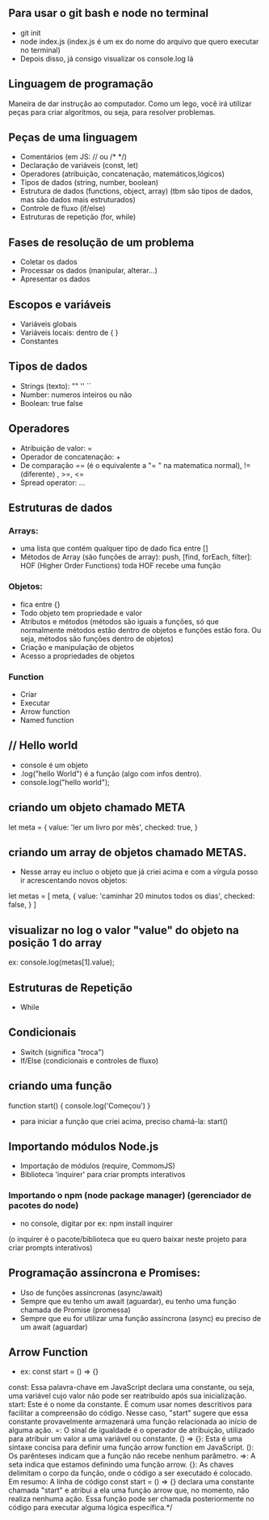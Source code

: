 ## Para usar o git bash e node no terminal
- git init
- node index.js (index.js é um ex do nome do arquivo que quero executar no terminal)
- Depois disso, já consigo visualizar os console.log lá
## Linguagem de programação

Maneira de dar instrução ao computador.
Como um lego, você irá utilizar peças para criar algoritmos, ou seja, para resolver problemas.

## Peças de uma linguagem

- Comentários (em JS: // ou /* */)
- Declaração de variáveis (const, let)
- Operadores (atribuição,  concatenação, matemáticos,lógicos)
- Tipos de dados (string, number, boolean)
- Estrutura de dados (functions, object, array) (tbm são tipos de dados, mas são dados mais estruturados)
- Controle de fluxo (if/else)
- Estruturas de repetição (for, while)

## Fases de resolução de  um problema

- Coletar os dados
- Processar os dados (manipular, alterar...)
- Apresentar os dados

## Escopos e variáveis

- Variáveis globais
- Variáveis locais: dentro de { }
- Constantes

## Tipos de dados

- Strings (texto): "" '' ``
- Number: numeros inteiros ou não
- Boolean: true false

## Operadores

- Atribuição de valor: =
- Operador de concatenação: +
- De comparação == (é o equivalente a "= " na matematica normal), != (diferente)
, >=, <= 
- Spread operator: ... 
## Estruturas de dados

### Arrays: 
- uma lista que contém qualquer tipo de dado
fica entre []
- Métodos de Array (são funções de array): push, [find, forEach, filter]: HOF (Higher Order Functions) toda HOF recebe uma função

### Objetos:
- fica entre {}
- Todo objeto tem propriedade e valor
- Atributos e métodos (métodos são iguais a funções, só que normalmente métodos estão dentro de objetos e funções estão fora. Ou seja, métodos são funções dentro de objetos)
- Criação e manipulação de objetos
- Acesso a propriedades de objetos

### Function

- Criar
- Executar
- Arrow function
- Named function

## // Hello world
- console é um objeto
- .log("hello World") é a função (algo com infos dentro). 
- console.log("hello world");

## criando um objeto chamado META 
let meta = {
    value: 'ler um livro por mês',
    checked: true,
}

## criando um array de objetos chamado METAS.
- Nesse array eu incluo o objeto que já criei acima e com a vírgula posso ir acrescentando novos objetos:

let metas = [
    meta,
    {
        value: 'caminhar 20 minutos todos os dias',
        checked: false,
    }
]

## visualizar no log o valor "value" do objeto na posição  1 do array
ex: console.log(metas[1].value);


## Estruturas de Repetição
- While

## Condicionais

- Switch (significa "troca")
- If/Else (condicionais e controles de fluxo)

## criando uma função
function start() {
    console.log('Começou')
}

- para iniciar a função que criei acima, preciso chamá-la: 
start()

## Importando módulos Node.js

- Importação de módulos (require, CommomJS)
- Biblioteca 'inquirer' para criar prompts interativos

### Importando o npm (node package manager) (gerenciador de pacotes do node)

- no console, digitar por ex:
npm install inquirer

(o inquirer é o pacote/biblioteca que eu quero baixar neste projeto para criar prompts interativos)

## Programação assíncrona e Promises:

- Uso de funções assíncronas (async/await)
- Sempre que eu tenho um await (aguardar), eu tenho uma função chamada de Promise (promessa)
- Sempre que eu for utilizar uma função assíncrona (async) eu preciso de um await (aguardar)

## Arrow Function
- ex: const start = () => {}

const: Essa palavra-chave em JavaScript declara uma constante, ou seja, uma variável cujo valor não pode ser reatribuído após sua inicialização.
start: Este é o nome da constante. É comum usar nomes descritivos para facilitar a compreensão do código. Nesse caso, "start" sugere que essa constante provavelmente armazenará uma função relacionada ao início de alguma ação.
=: O sinal de igualdade é o operador de atribuição, utilizado para atribuir um valor a uma variável ou constante.
() => {}: Esta é uma sintaxe concisa para definir uma função arrow function em JavaScript.
(): Os parênteses indicam que a função não recebe nenhum parâmetro.
=>: A seta indica que estamos definindo uma função arrow.
{}: As chaves delimitam o corpo da função, onde o código a ser executado é colocado.
Em resumo:
A linha de código const start = () => {} declara uma constante chamada "start" e atribui a ela uma função arrow que, no momento, não realiza nenhuma ação. Essa função pode ser chamada posteriormente no código para executar alguma lógica específica.*/
